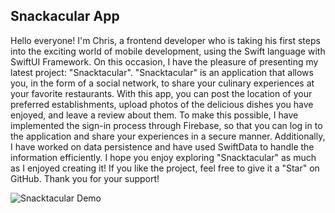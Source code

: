 ## Snackacular App

Hello everyone! I'm Chris, a frontend developer who is taking his first steps into the exciting world of mobile development, using the Swift language with SwiftUI Framework. On this occasion, I have the pleasure of presenting my latest project: "Snacktacular".
"Snacktacular" is an application that allows you, in the form of a social network, to share your culinary experiences at your favorite restaurants. With this app, you can post the location of your preferred establishments, upload photos of the delicious dishes you have enjoyed, and leave a review about them.
To make this possible, I have implemented the sign-in process through Firebase, so that you can log in to the application and share your experiences in a secure manner. Additionally, I have worked on data persistence and have used SwiftData to handle the information efficiently.
I hope you enjoy exploring "Snacktacular" as much as I enjoyed creating it! If you like the project, feel free to give it a "Star" on GitHub. Thank you for your support!

![Snacktacular Demo](/snacktacular.gif)
